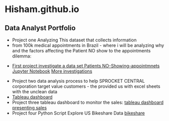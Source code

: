 # Hisham.github.io
## Data Analyst Portfolio
* Project one Analyzing This dataset that collects information
* from 100k medical appointments in Brazil - where i will be analyzing why and the factors affecting the Patient NO show to the appointments dilemma:
- [First project investigate a data set Patients NO-Showing-appointmnets Jupyter Notebook](Investigate_a_Dataset.ipynb)
[More investigations](FurtherInvestigation_a_Dataset.ipynb)
* Project two data analysis process to help SPROCKET CENTRAL corporation target value customers - the provided us with excel sheets with the unclean data 
* [Tableau dashboard ](https://public.tableau.com/views/SPROCKETCENTRAL_16710115737720/SPROCKET?:language=en-US&publish=yes&:display_count=n&:origin=viz_share_link)
* Project three tableau dashboard to monitor the sales:
[tableau dashboard presenting sales](https://public.tableau.com/views/DashprojectDataset/Drinko?:language=en-US&publish=yes&:display_count=n&:origin=viz_share_link)
* Project four Python Script Explore US Bikeshare Data 
[bikeshare](bikeshare.py)




